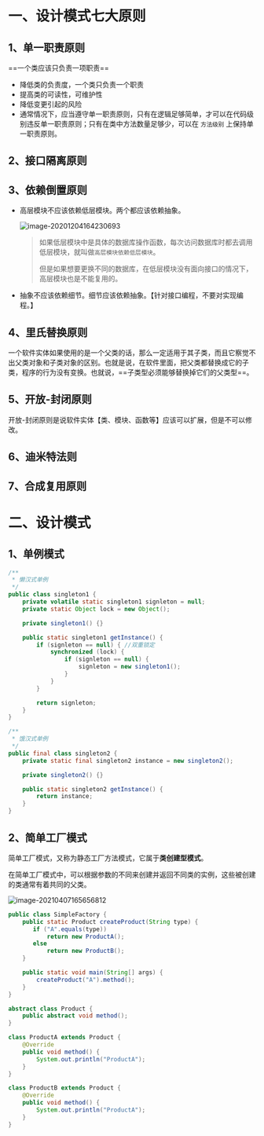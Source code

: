# 一、设计模式七大原则

## 1、单一职责原则

==一个类应该只负责一项职责==

- 降低类的负责度，一个类只负责一个职责
- 提高类的可读性，可维护性
- 降低变更引起的风险
- 通常情况下，应当遵守单一职责原则，只有在逻辑足够简单，才可以在代码级别违反单一职责原则；只有在类中方法数量足够少，可以在 `方法级别` 上保持单一职责原则。

## 2、接口隔离原则



## 3、依赖倒置原则

- 高层模块不应该依赖低层模块。两个都应该依赖抽象。

  ![image-20201204164230693](https://gitee.com/yanjundong97/picBed/raw/master/images/image-20201204164230693.png)

  > 如果低层模块中是具体的数据库操作函数，每次访问数据库时都去调用低层模块，就叫做`高层模块依赖低层模块`。
  >
  > 但是如果想要更换不同的数据库，在低层模块没有面向接口的情况下，高层模块也是不能复用的。

- 抽象不应该依赖细节。细节应该依赖抽象。【针对接口编程，不要对实现编程。】

## 4、里氏替换原则

一个软件实体如果使用的是一个父类的话，那么一定适用于其子类，而且它察觉不出父类对象和子类对象的区别。也就是说，在软件里面，把父类都替换成它的子类，程序的行为没有变换。也就说，==子类型必须能够替换掉它们的父类型==。

## 5、开放-封闭原则

开放-封闭原则是说软件实体【类、模块、函数等】应该可以扩展，但是不可以修改。

## 6、迪米特法则



## 7、合成复用原则

# 二、设计模式

## 1、单例模式

```java
/**
 * 懒汉式单例
 */
public class singleton1 {
    private volatile static singleton1 signleton = null;
    private static Object lock = new Object();

    private singleton1() {}

    public static singleton1 getInstance() {
        if (signleton == null) { //双重锁定
            synchronized (lock) {
                if (signleton == null) {
                    signleton = new singleton1();
                }
            }
        }

        return signleton;
    }
}
```

```java
/**
 * 饿汉式单例
 */
public final class singleton2 {
    private static final singleton2 instance = new singleton2();

    private singleton2() {}

    public static singleton2 getInstance() {
        return instance;
    }
}
```

## 2、简单工厂模式

简单工厂模式，又称为静态工厂方法模式，它属于**类创建型模式**。

在简单工厂模式中，可以根据参数的不同来创建并返回不同类的实例，这些被创建的类通常有着共同的父类。

![image-20210407165656812](https://gitee.com/yanjundong97/picBed/raw/master/images/image-20210407165656812.png)



```java
public class SimpleFactory {
    public static Product createProduct(String type) {
       if ("A".equals(type))
           return new ProductA();
       else
           return new ProductB();
    }

    public static void main(String[] args) {
        createProduct("A").method();
    }
}

abstract class Product {
    public abstract void method();
}

class ProductA extends Product {
    @Override
    public void method() {
        System.out.println("ProductA");
    }
}

class ProductB extends Product {
    @Override
    public void method() {
        System.out.println("ProductA");
    }
}
```































